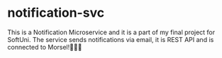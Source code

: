 # notification-svc

This is a Notification Microservice and it is a part of my final project for SoftUni. The service sends notifications via email, it is REST API and is connected to Morsel!👩🏼‍🍳
